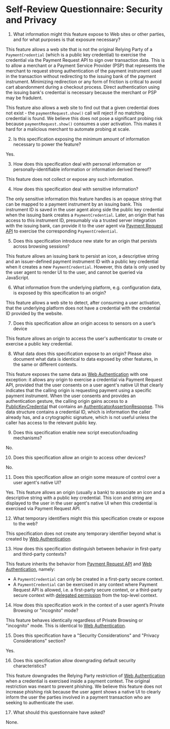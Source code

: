 # Self-Review Questionnaire: Security and Privacy

01. What information might this feature expose to Web sites or other parties,
    and for what purposes is that exposure necessary?

This feature allows a web site that is not the original Relying Party of a
`PaymentCredential` (which is a public key credential) to exercise the
credential via the Payment Request API to sign over transaction data. This is to
allow a merchant or a Payment Service Provider (PSP) that represents the
merchant to request strong authentication of the payment instrument used in the
transaction without redirecting to the issuing bank of the payment instrument.
Minimizing redirection or any form of friction is critical to avoid cart
abandonment during a checkout process. Direct authentication using the issuing
bank's credential is necessary because the merchant or PSP may be fradulent.

This feature also allows a web site to find out that a given credential does not
exist - the `paymentRequest.show()` call will reject if no matching credential
is found. We believe this does not pose a significant probing risk because
`paymentRequest.show()` consumes a user activation. This makes it hard for a
malicious merchant to automate probing at scale.

02. Is this specification exposing the minimum amount of information necessary
    to power the feature?

Yes.

03. How does this specification deal with personal information or
    personally-identifiable information or information derived thereof?

This feature does not collect or expose any such information.

04. How does this specification deal with sensitive information?

The only sensitive information this feature handles is an opaque string that can
be mapped to a payment instrument by an issuing bank. This instrument ID is
saved in the user agent along side the public key credential when the issuing
bank creates a `PaymentCredential`. Later, an origin that has access to this
instrument ID, presumably via a trusted server integration with the issuing
bank, can provide it to the user agent via [Payment Request API] to exercise the
corresponding `PaymentCredential`.

05. Does this specification introduce new state for an origin that persists
    across browsing sessions?

This feature allows an issuing bank to persist an icon, a descriptive string and
an issuer-defined payment instrument ID with a public key credential when it
creates a new `PaymentCredential`. However, this data is only used by the
user agent to render UI to the user, and cannot be queried via JavaScript.

06. What information from the underlying platform, e.g. configuration data, is
    exposed by this specification to an origin?

This feature allows a web site to detect, after consuming a user activation,
that the underlying platform does not have a credential with the credential ID
provided by the website.

07. Does this specification allow an origin access to sensors on a user’s
    device

This feature allows an origin to access the user's authenticator to create or
exercise a public key credential.

08. What data does this specification expose to an origin?  Please also
    document what data is identical to data exposed by other features, in the
    same or different contexts.

This feature exposes the same data as [Web Authentication] with one exception:
it allows any origin to exercise a credential via Payment Request API, provided
that the user consents on a user agent's native UI that clearly indicates that
the calling origin is requesting payment using a specific payment instrument.
When the user consents and provides an authentication gesture, the calling
origin gains access to a [PublicKeyCredential] that contains an
[AuthenticatorAssertionResponse]. This data structure contains a credential ID,
which is information the caller already has, and a crytographic signature, which
is not useful unless the caller has access to the relevant public key.

09. Does this specification enable new script execution/loading mechanisms?

No.

10. Does this specification allow an origin to access other devices?

No.

11. Does this specification allow an origin some measure of control over a user
    agent's native UI?

Yes. This feature allows an origin (usually a bank) to associate an icon and a
descriptive string with a public key credential. This icon and string are
displayed to the user in the user agent's native UI when this credential is
exercised via Payment Request API.

12. What temporary identifiers might this this specification create or expose
    to the web?

This specification does not create any temporary identifier beyond what is
created by [Web Authentication].

13. How does this specification distinguish between behavior in first-party and
    third-party contexts?

This feature inherits the behavior from [Payment Request API] and
[Web Authentication], namely:

- A `PaymentCredential` can only be created in a first-party secure context.
- A `PaymentCredential` can be exercised in any context where Payment Request
  API is allowed, i.e. a first-party secure context, or a third-party secure
  context with [delegated permission] from the top-level context.

[delegated permission]: https://w3c.github.io/payment-request/#permissions-policy

14. How does this specification work in the context of a user agent’s Private
    Browsing or "incognito" mode?

This feature behaves identically regardless of Private Browsing or "incognito"
mode. This is identical to [Web Authentication].

15. Does this specification have a "Security Considerations" and "Privacy
    Considerations" section?

Yes.

16. Does this specification allow downgrading default security characteristics?

This feature downgrades the Relying Party restriction of [Web Authentication]
when a credential is exercised inside a payment context. The original
restriction was meant to prevent phishing. We believe this feature does not
increase phishing risk because the user agent shows a native UI to clearly
inform the user the parties involved in a payment transaction who are seeking to
authenticate the user.

17. What should this questionnaire have asked?

None.

[Payment Request API]: https://w3c.github.io/payment-request
[PublicKeyCredential]: https://www.w3.org/TR/webauthn/#iface-pkcredential
[AuthenticatorAssertionResponse]: https://www.w3.org/TR/webauthn/#authenticatorassertionresponse
[Web Authentication]: https://www.w3.org/TR/webauthn
